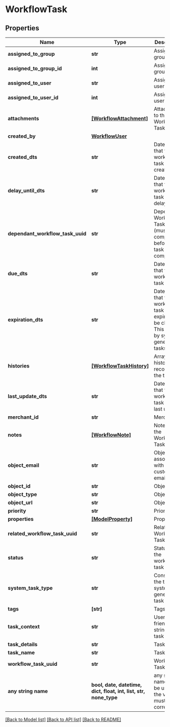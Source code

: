 # WorkflowTask


## Properties
Name | Type | Description | Notes
------------ | ------------- | ------------- | -------------
**assigned_to_group** | **str** | Assigned to group | [optional] 
**assigned_to_group_id** | **int** | Assigned to group ID | [optional] 
**assigned_to_user** | **str** | Assigned to user | [optional] 
**assigned_to_user_id** | **int** | Assigned to user ID | [optional] 
**attachments** | [**[WorkflowAttachment]**](WorkflowAttachment.md) | Attachments to the Workflow Task | [optional] 
**created_by** | [**WorkflowUser**](WorkflowUser.md) |  | [optional] 
**created_dts** | **str** | Date/time that the workflow task was created | [optional] 
**delay_until_dts** | **str** | Date/time that the workflow task should delay until | [optional] 
**dependant_workflow_task_uuid** | **str** | Dependant Workflow Task UUID (must be completed before this task can be completed) | [optional] 
**due_dts** | **str** | Date/time that the workflow task is due | [optional] 
**expiration_dts** | **str** | Date/time that the workflow task will expire and be closed.  This is set by system generated tasks. | [optional] 
**histories** | [**[WorkflowTaskHistory]**](WorkflowTaskHistory.md) | Array of history records for the task | [optional] 
**last_update_dts** | **str** | Date/time that the workflow task was last updated | [optional] 
**merchant_id** | **str** | Merchant ID | [optional] 
**notes** | [**[WorkflowNote]**](WorkflowNote.md) | Notes on the Workflow Task | [optional] 
**object_email** | **str** | Object is associated with customer email | [optional] 
**object_id** | **str** | Object ID | [optional] 
**object_type** | **str** | Object Type | [optional] 
**object_url** | **str** | Object URL | [optional] 
**priority** | **str** | Priority | [optional] 
**properties** | [**[ModelProperty]**](ModelProperty.md) | Properties | [optional] 
**related_workflow_task_uuid** | **str** | Related Workflow Task UUID | [optional] 
**status** | **str** | Status of the workflow task | [optional] 
**system_task_type** | **str** | Constant for the type of system generated task | [optional] 
**tags** | **[str]** | Tags | [optional] 
**task_context** | **str** | User friendly string of the task context | [optional] 
**task_details** | **str** | Task Details | [optional] 
**task_name** | **str** | Task Name | [optional] 
**workflow_task_uuid** | **str** | Workflow Task UUID | [optional] 
**any string name** | **bool, date, datetime, dict, float, int, list, str, none_type** | any string name can be used but the value must be the correct type | [optional]

[[Back to Model list]](../README.md#documentation-for-models) [[Back to API list]](../README.md#documentation-for-api-endpoints) [[Back to README]](../README.md)


